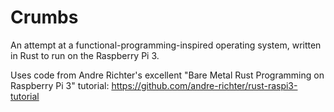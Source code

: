 Crumbs
======

An attempt at a functional-programming-inspired operating system, written in Rust to run on the Raspberry Pi 3.

Uses code from Andre Richter's excellent "Bare Metal Rust Programming on Raspberry Pi 3" tutorial: https://github.com/andre-richter/rust-raspi3-tutorial
